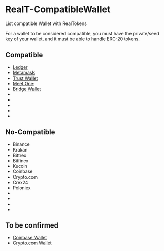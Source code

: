 # RealT-CompatibleWallet
List compatible Wallet with RealTokens

For a wallet to be considered compatible, you must have the private/seed key of your wallet, and it must be able to handle ERC-20 tokens.

## Compatible
- [Ledger](https://www.ledger.com/)
- [Metamask](https://metamask.io/)
- [Trust Wallet](https://trustwallet.com/)
- [Meet One](https://meet.one/)
- [Bridge Wallet](https://www.mtpelerin.com/fr/bridge-wallet)
- []()
- []()
- []()
- []()
- []()

## No-Compatible
- Binance
- Krakan
- Bittrex
- Bitfinex
- Kucoin
- Coinbase
- Crypto.com
- Crex24
- Poloniex
- 
- 
- 
- 

## To be confirmed
- [Coinbase Wallet](https://wallet.coinbase.com/)
- [Crypto.com Wallet](https://crypto.com/en/ncw/)
